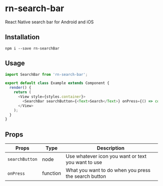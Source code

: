# rn-search-bar
React Native search bar for Android and iOS


## Installation

`npm i --save rn-searchBar`

## Usage

```javascript
import SearchBar from 'rn-search-bar';

export default class Example extends Component {
  render() {
    return (
      <View style={styles.container}>
        <SearchBar searchButton={<Text>Search</Text>} onPress={() => console.log('clicked')}/>
      </View>
    );
  }
}
```

## Props

| Props          | Type     | Description                                          |
|----------------|----------|------------------------------------------------------|
| `searchButton` | node     | Use whatever icon you want or text you want to use   |
| `onPress`      | function | What you want to do when you press the search button | 
